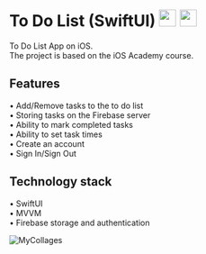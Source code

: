 # To Do List (SwiftUI) <img src="https://github.com/user-attachments/assets/49e22bb9-a59a-46f5-a216-cdd34acdc52a" width="30" height="30">  <img src="https://github.com/user-attachments/assets/e4b6b615-a5bf-4e24-a38d-c33789d87fb1" width="30" height="30">

To Do List App on iOS.<br />
The project is based on the iOS Academy course.

## Features

• Add/Remove tasks to the to do list <br />
• Storing tasks on the Firebase server <br />
• Ability to mark completed tasks <br />
• Ability to set task times <br />
• Create an account <br />
• Sign In/Sign Out

## Technology stack

• SwiftUI <br />
• MVVM <br />
• Firebase storage and authentication

![MyCollages](https://github.com/user-attachments/assets/f7246ea0-8e4f-408c-9184-1d63d1c7e454)
